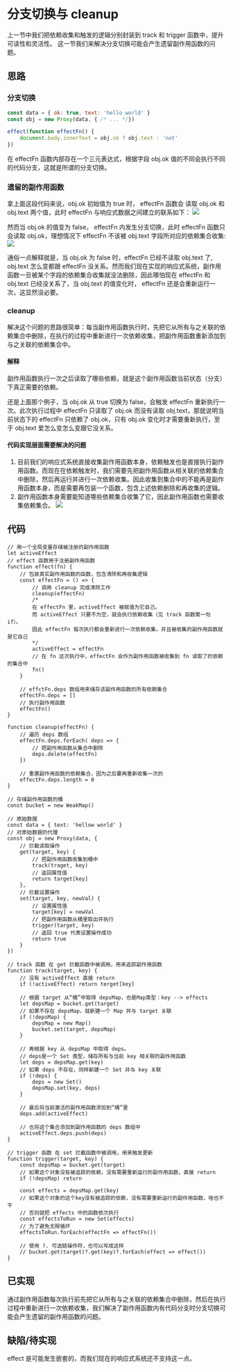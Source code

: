 # 分支切换与 cleanup
上一节中我们把依赖收集和触发的逻辑分别封装到 track 和 trigger 函数中，提升可读性和灵活性。
这一节我们来解决分支切换可能会产生遗留副作用函数的问题。

## 思路
### 分支切换
```js
const data = { ok: true, text: 'hello world' }
const obj = new Proxy(data, { /* ... */})

effect(function effectFn() {
    document.body.innerText = obj.ok ? obj.text : 'not'
})
```
在 effectFn 函数内部存在一个三元表达式，根据字段 obj.ok 值的不同会执行不同的代码分支，这就是所谓的分支切换。

### 遗留的副作用函数
拿上面这段代码来说，obj.ok 初始值为 true 时， effectFn 函数会 读取 obj.ok 和 obj.text 两个值，此时 effectFn 与响应式数据之间建立的联系如下：
![](分支切换前.png)

然而当 obj.ok 的值变为 false， effectFn 内发生分支切换，此时 effectFn 函数只会读取 obj.ok，理想情况下 effectFn 不该被 obj.text 字段所对应的依赖集合收集:
![](分支切换后.png)


通俗一点解释就是，当 obj.ok 为 false 时，effectFn 已经不读取 obj.text 了, obj.text 怎么变都跟 effectFn 没关系。然而我们现在实现的响应式系统，副作用函数一旦被某个字段的依赖集合收集就没法删除，因此哪怕现在 effectFn 和 obj.text 已经没关系了，当 obj.text 的值变化时， effectFn 还是会重新运行一次，这显然没必要。

### cleanup
解决这个问题的思路很简单：每当副作用函数执行时，先把它从所有与之关联的依赖集合中删除，在执行的过程中重新进行一次依赖收集，把副作用函数重新添加到与之关联的依赖集合中。

#### 解释
副作用函数执行一次之后读取了哪些依赖，就是这个副作用函数当前状态（分支）下真正需要的依赖。

还是上面那个例子，当 obj.ok 从 true 切换为 false，会触发 effectFn 重新执行一次。此次执行过程中 effectFn 只读取了 obj.ok 而没有读取 obj.text，那就说明当前状态下的 effectFn 只依赖了 obj.ok，只有 obj.ok 变化时才需要重新执行，至于 obj.text 爱怎么变怎么变跟它没关系。

#### 代码实现层面需要解决的问题
1. 目前我们的响应式系统直接收集副作用函数本身，依赖触发也是直接执行副作用函数。而现在在依赖触发时，我们需要先把副作用函数从相关联的依赖集合中删除，然后再运行并进行一次依赖收集。因此收集到集合中的不能再是副作用函数本身，而是需要再包装一个函数，包含上述依赖删除和再收集的逻辑。
2. 副作用函数本身需要能知道哪些依赖集合收集了它，因此副作用函数也需要收集依赖集合。
   ![](副作用函数对依赖集合的收集.png)

## 代码
```js{5-22,25-34,86-87,99-101}
// 用一个全局变量存储被注册的副作用函数
let activeEffect
// effect 函数用于注册副作用函数
function effect(fn) {
    // 包装真实副作用函数的函数，包含清除和再收集逻辑
    const effectFn = () => {
        // 调用 cleanup 完成清除工作
        cleanup(effectFn)
        /*
        在 effectFn 里，activeEffect 被赋值为它自己。
        而 activeEffect 只要不为空，就会执行依赖收集（见 track 函数第一句 if）。
        因此 effectFn 每次执行都会重新进行一次依赖收集，并且被收集的副作用函数就是它自己
        */
        activeEffect = effectFn
        // 在 fn 这次执行中，effectFn 会作为副作用函数被收集到 fn 读取了的依赖的集合中
        fn()
    }

    // effctFn.deps 数组用来储存该副作用函数的所有依赖集合
    effectFn.deps = []
    // 执行副作用函数
    effectFn()
}

function cleanup(effectFn) {
    // 遍历 deps 数组
    effectFn.deps.forEach( deps => {
        // 把副作用函数从集合中删除
        deps.delete(effectFn)
    })

    // 重置副作用函数的依赖集合，因为之后要再重新收集一次的
    effectFn.deps.length = 0
}

// 存储副作用函数的桶
const bucket = new WeakMap()

// 原始数据
const data = { text: 'hellow world' }
// 对原始数据的代理
const obj = new Proxy(data, {
    // 拦截读取操作
    get(target, key) {
        // 把副作用函数收集到桶中
        track(traget, key)
        // 返回属性值
        return target[key]
    },
    // 拦截设置操作
    set(target, key, newVal) {
        // 设置属性值
        target[key] = newVal
        // 把副作用函数从桶里取出并执行
        trigger(target, key)
        // 返回 true 代表设置操作成功
        return true
    }
})

// track 函数 在 get 拦截函数中被调用，用来追踪副作用函数
function track(target, key) {
    // 没有 activeEffect 直接 return
    if (!activeEffect) return terget[key]

    // 根据 target 从“桶”中取得 depsMap，也是Map类型：key --> effects
    let depsMap = bucket.get(target)
    // 如果不存在 depsMap，就新建一个 Map 并与 target 关联
    if (!depsMap) {
        depsMap = new Map()
        bucket.set(target, depsMap)
    }

    // 再根据 key 从 depsMap 中取得 deps。
    // deps是一个 Set 类型，储存所有与当前 key 相关联的副作用函数
    let deps = depsMap.get(key)
    // 如果 deps 不存在，同样新建一个 Set 并与 key 关联
    if (!deps) {
        deps = new Set()
        depsMap.set(key, deps)
    }

    // 最后将当前激活的副作用函数添加到“桶”里
    deps.add(activeEffect)

    // 也将这个集合添加到副作用函数的 deps 数组中
    activeEffect.deps.push(deps)
}

// trigger 函数 在 set 拦截函数中被调用，用来触发更新
function trigger(target, key) {
    const depsMap = bucket.get(target)
    // 如果这个对象没有被追踪的依赖，没有需要重新运行的副作用函数，直接 return
    if (!depsMap) return

    const effects = depsMap.get(key)
    // 如果这个对象的这个key没有被追踪的依赖，没有需要重新运行的副作用函数，啥也不干
    // 否则就把 effects 中的函数依次执行
    const effectsToRun = new Set(effects)
    // 为了避免无限循环
    effectsToRun.forEach(effectFn => effectFn())

    // 使用 ?. 可选链操作符，也可以写成这样
    // bucket.get(target)?.get(key)?.forEach(effect => effect())
}
```

## 已实现
通过副作用函数每次执行前先把它从所有与之关联的依赖集合中删除，然后在执行过程中重新进行一次依赖收集，我们解决了副作用函数内有代码分支时分支切换可能会产生遗留的副作用函数的问题。

## 缺陷/待实现
effect 是可能发生嵌套的，而我们现在的响应式系统还不支持这一点。